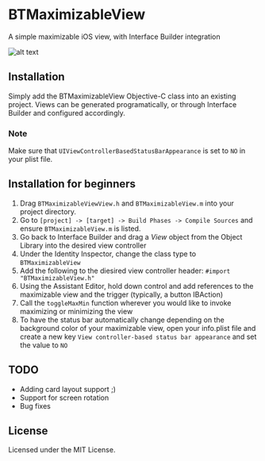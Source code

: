 # BTMaximizableView
A simple maximizable iOS view, with Interface Builder integration

![alt text](http://gifyu.com/images/2015-06-0317_00_08.gif)

## Installation
Simply add the BTMaximizableView Objective-C class into an existing project. Views can be generated programatically, or through Interface Builder and configured accordingly.

### Note
Make sure that `UIViewControllerBasedStatusBarAppearance` is set to `NO` in your plist file.

## Installation for beginners
1. Drag `BTMaximizableViewView.h` and `BTMaximizableView.m` into your project directory.
2. Go to `[project] -> [target] -> Build Phases -> Compile Sources` and ensure `BTMaximizableView.m` is listed.
3. Go back to Interface Builder and drag a *View* object from the Object Library into the desired view controller
4. Under the Identity Inspector, change the class type to `BTMaximizableView`
5. Add the following to the diesired view controller header: `#import "BTMaximizableView.h"`
6. Using the Assistant Editor, hold down control and add references to the maximizable view and the trigger (typically, a button IBAction)
7. Call the `toggleMaxMin` function wherever you would like to invoke maximizing or minimizing the view
8. To have the status bar automatically change depending on the background color of your maximizable view, open your info.plist file and create a new key `View controller-based status bar appearance` and set the value to ``NO``


## TODO
* Adding card layout support ;)
* Support for screen rotation
* Bug fixes

## License
Licensed under the MIT License.
